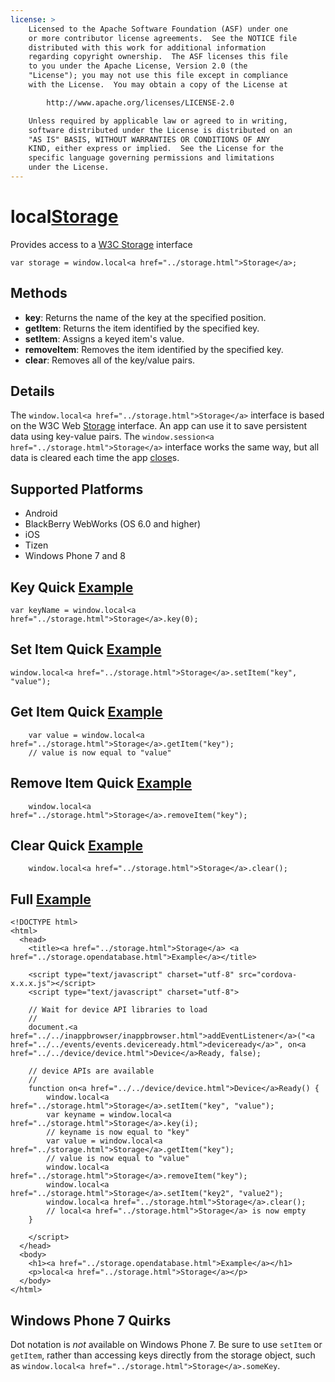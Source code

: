 ```yaml
---
license: >
    Licensed to the Apache Software Foundation (ASF) under one
    or more contributor license agreements.  See the NOTICE file
    distributed with this work for additional information
    regarding copyright ownership.  The ASF licenses this file
    to you under the Apache License, Version 2.0 (the
    "License"); you may not use this file except in compliance
    with the License.  You may obtain a copy of the License at

        http://www.apache.org/licenses/LICENSE-2.0

    Unless required by applicable law or agreed to in writing,
    software distributed under the License is distributed on an
    "AS IS" BASIS, WITHOUT WARRANTIES OR CONDITIONS OF ANY
    KIND, either express or implied.  See the License for the
    specific language governing permissions and limitations
    under the License.
---
```


local<a href="../storage.html">Storage</a>
===============

Provides access to a [W3C <a href="../storage.html">Storage</a> interface](http://dev.w3.org/html5/webstorage/#the-localstorage-attribute)

    var storage = window.local<a href="../storage.html">Storage</a>;

Methods
-------

- __key__: Returns the name of the key at the specified position.
- __getItem__: Returns the item identified by the specified key.
- __setItem__: Assigns a keyed item's value.
- __removeItem__: Removes the item identified by the specified key.
- __clear__: Removes all of the key/value pairs.

Details
-----------

The `window.local<a href="../storage.html">Storage</a>` interface is based on the W3C Web <a href="../storage.html">Storage</a>
interface.  An app can use it to save persistent data using key-value
pairs.  The `window.session<a href="../storage.html">Storage</a>` interface works the same way, but
all data is cleared each time the app <a href="../../inappbrowser/inappbrowser.html">close</a>s.

Supported Platforms
-------------------

- Android
- BlackBerry WebWorks (OS 6.0 and higher)
- iOS
- Tizen
- Windows Phone 7 and 8

Key Quick <a href="../storage.opendatabase.html">Example</a>
-------------

    var keyName = window.local<a href="../storage.html">Storage</a>.key(0);

Set Item Quick <a href="../storage.opendatabase.html">Example</a>
-------------

    window.local<a href="../storage.html">Storage</a>.setItem("key", "value");

Get Item Quick <a href="../storage.opendatabase.html">Example</a>
-------------

        var value = window.local<a href="../storage.html">Storage</a>.getItem("key");
        // value is now equal to "value"

Remove Item Quick <a href="../storage.opendatabase.html">Example</a>
-------------

        window.local<a href="../storage.html">Storage</a>.removeItem("key");

Clear Quick <a href="../storage.opendatabase.html">Example</a>
-------------

        window.local<a href="../storage.html">Storage</a>.clear();

Full <a href="../storage.opendatabase.html">Example</a>
------------

    <!DOCTYPE html>
    <html>
      <head>
        <title><a href="../storage.html">Storage</a> <a href="../storage.opendatabase.html">Example</a></title>

        <script type="text/javascript" charset="utf-8" src="cordova-x.x.x.js"></script>
        <script type="text/javascript" charset="utf-8">

        // Wait for device API libraries to load
        //
        document.<a href="../../inappbrowser/inappbrowser.html">addEventListener</a>("<a href="../../events/events.deviceready.html">deviceready</a>", on<a href="../../device/device.html">Device</a>Ready, false);

        // device APIs are available
        //
        function on<a href="../../device/device.html">Device</a>Ready() {
            window.local<a href="../storage.html">Storage</a>.setItem("key", "value");
            var keyname = window.local<a href="../storage.html">Storage</a>.key(i);
            // keyname is now equal to "key"
            var value = window.local<a href="../storage.html">Storage</a>.getItem("key");
            // value is now equal to "value"
            window.local<a href="../storage.html">Storage</a>.removeItem("key");
            window.local<a href="../storage.html">Storage</a>.setItem("key2", "value2");
            window.local<a href="../storage.html">Storage</a>.clear();
            // local<a href="../storage.html">Storage</a> is now empty
        }

        </script>
      </head>
      <body>
        <h1><a href="../storage.opendatabase.html">Example</a></h1>
        <p>local<a href="../storage.html">Storage</a></p>
      </body>
    </html>

Windows Phone 7 Quirks
-------------

Dot notation is _not_ available on Windows Phone 7. Be sure to use
`setItem` or `getItem`, rather than accessing keys directly from the
storage object, such as `window.local<a href="../storage.html">Storage</a>.someKey`.

